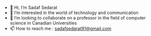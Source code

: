 - 👋 Hi, I’m Sadaf Sedarat
- 👀 I’m interested in the world of technology and communication
- 💞️ I’m looking to collaborate on a professor in the field of computer science in Canadian Universities
- 📫 How to reach me : sadafsedarat91@gmail.com

<!---
SadafSed/SadafSed is a ✨ special ✨ repository because its `README.md` (this file) appears on your GitHub profile.
You can click the Preview link to take a look at your changes.
--->
